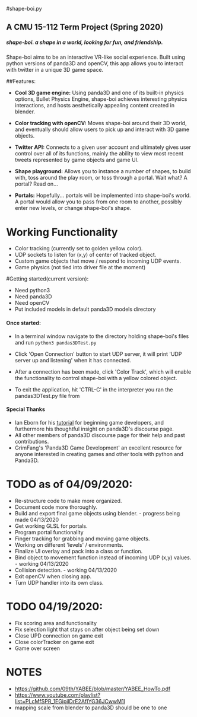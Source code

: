 
#shape-boi.py
## A CMU 15-112 Term Project (Spring 2020)

##### **shape-boi.  a shape in a world, looking for fun, and friendship.**

Shape-boi aims to be an interactive VR-like social experience.  Built using python versions of panda3D and openCV, this app allows you to interact with twitter in a unique 3D game space.

##Features:
* **Cool 3D game engine:** Using panda3D and one of its built-in physics options, Bullet Physics Engine, shape-boi achieves interesting physics interactions, and hosts aesthetically appealing content created in blender.

* **Color tracking with openCV:** Moves shape-boi around their 3D world, and eventually should allow users to pick up and interact with 3D game objects.

* **Twitter API:** Connects to a given user account and ultimately gives user control over all of its functions, mainly the ability to view most recent tweets represented by game objects and game UI.

* **Shape playground:** Allows you to instance a number of shapes, to build with, toss around the play room, or toss through a portal.  Wait what? A portal? Read on...

* **Portals:** Hopefully... portals will be implemented into shape-boi's world.  A portal would allow you to pass from one room to another, possibly enter new levels, or change shape-boi's shape.

# Working Functionality
* Color tracking (currently set to golden yellow color).
* UDP sockets to listen for (x,y) of center of tracked object.
* Custom game objects that move / respond to incoming UDP events.
* Game physics (not tied into driver file at the moment)

#Getting started(current version):
- Need python3
- Need panda3D
- Need openCV
- Put included models in default panda3D models directory

#### Once started:
- In a terminal window navigate to the directory holding shape-boi's files and run `python3 pandas3DTest.py`

- Click 'Open Connection' button to start UDP server, it will print 'UDP server up and listening' when it has connected.

- After a connection has been made, click 'Color Track', which will enable the functionality to control shape-boi with a yellow colored object.

- To exit the application, hit 'CTRL-C' in the interpreter you ran the pandas3DTest.py file from


#### Special Thanks
- Ian Eborn for his [tutorial](https://arsthaumaturgis.github.io/Panda3DTutorial.io/) for beginning game developers, and furthermore his thoughtful insight on panda3D's discourse page.
- All other members of panda3D discourse page for their help and past contributions.
- GrimFang's 'Panda3D Game Development' an excellent resource for anyone interested in creating games and other tools with python and Panda3D.

# TODO as of 04/09/2020:
* Re-structure code to make more organized.
* Document code more thoroughly.
* Build and export final game objects using blender. - progress being made 04/13/2020
* Get working GLSL for portals.
* Program portal functionality
* Finger tracking for grabbing and moving game objects.
* Working on different 'levels' / environments.
* Finalize UI overlay and pack into a class or function.
* Bind object to movement function instead of incoming UDP (x,y) values. - working 04/13/2020
* Collision detection. - working 04/13/2020
* Exit openCV when closing app.
* Turn UDP handler into its own class.

# TODO 04/19/2020:
* Fix scoring area and functionality
* Fix selection light that stays on after object being set down
* Close UPD connection on game exit
* Close colorTracker on game exit
* Game over screen

# NOTES
* https://github.com/09th/YABEE/blob/master/YABEE_HowTo.pdf
* https://www.youtube.com/playlist?list=PLcMfSPR_1EGipilDrE2AfIYG36JCwwM1l
* mapping scale from blender to panda3D should be one to one
